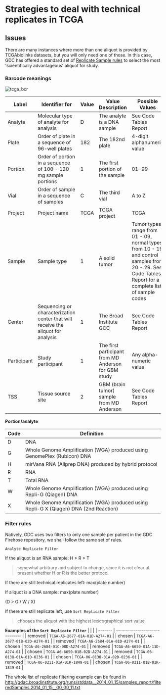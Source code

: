 
# Strategies to deal with technical replicates in TCGA

## Issues

There are many instances where more than one aliquot is provided by TCGAbiolinks datasets, but you will only need one of those. In this case, GDC has offered a standard set of [Replicate Sample rules](http://gdac.broadinstitute.org/runs/stddata__2014_01_15/samples_report/READ_Replicate_Samples.html) to select the most 'scientifically advantageous' aliquot for study.

### Barcode meanings

![tcga_bcr](https://docs.gdc.cancer.gov/Encyclopedia/pages/images/barcode.png)


| Label       | Identifier for                                                                   | Value | Value Description                                    | Possible Values                                                                                                                                        |
| ----------- | -------------------------------------------------------------------------------- | ----- | ---------------------------------------------------- | ------------------------------------------------------------------------------------------------------------------------------------------------------ |
| Analyte     | Molecular type of analyte for analysis                                           | D     | The analyte is a DNA sample                          | See Code Tables Report                                                                                                                                 |
| Plate       | Order of plate in a sequence of 96-well plates                                   | 182   | The 182nd plate                                      | 4-digit alphanumeric value                                                                                                                             |
| Portion     | Order of portion in a sequence of 100 - 120 mg sample portions                   | 1     | The first portion of the sample                      | 01-99                                                                                                                                                  |
| Vial        | Order of sample in a sequence of samples                                         | C     | The third vial                                       | A to Z                                                                                                                                                 |
| Project     | Project name                                                                     | TCGA  | TCGA project                                         | TCGA                                                                                                                                                   |
| Sample      | Sample type                                                                      | 1     | A solid tumor                                        | Tumor types range from 01 - 09, normal types from 10 - 19 and control samples from 20 - 29. See Code Tables Report for a complete list of sample codes |
| Center      | Sequencing or characterization center that will receive the aliquot for analysis | 1     | The Broad Institute GCC                              | See Code Tables Report                                                                                                                                 |
| Participant | Study participant                                                                | 1     | The first participant from MD Anderson for GBM study | Any alpha-numeric value                                                                                                                                |
| TSS         | Tissue source site                                                               | 2     | GBM (brain tumor) sample from MD Anderson            | See Code Tables Report                                                                                                                                 |

**Portion/analyte**

| Code | Definition                                                                            |
| ---- | ------------------------------------------------------------------------------------- |
| D    | DNA                                                                                   |
| G    | Whole Genome Amplification (WGA) produced using GenomePlex (Rubicon) DNA              |
| H    | mirVana RNA (Allprep DNA) produced by hybrid protocol                                 |
| R    | RNA                                                                                   |
| T    | Total RNA                                                                             |
| W    | Whole Genome Amplification (WGA) produced using Repli-G (Qiagen) DNA                  |
| X    | Whole Genome Amplification (WGA) produced using Repli-G X (Qiagen) DNA (2nd Reaction) |


### Filter rules

Natively, GDC uses two filters to only one sample per patient in the GDC Firehose repository, we shall follow the same set of rules.

`Analyte Replicate Filter`

If the aliquot is an RNA sample:
H > R > T

> somewhat arbitrary and subject to change, since it is not clear at present whether H or R is the better protocol

If there are still technical replicates left:
max(plate number)

If aliquot is a DNA sample:
max(plate number)

(D > G / W / X)

If there are still replicate left, use
` Sort Replicate Filter `

> chooses the aliquot with the highest lexicographical sort value

**Examples of the ` Sort Replicate Filter `**
|         |                                |
| ------- | ------------------------------ |
| removed | `TCGA-A6-2677-01A-01D-A274-01` |
| chosen  | `TCGA-A6-2677-01B-02D-A274-01` |
| removed | `TCGA-A6-2684-01A-01D-A274-01` |
| chosen  | `TCGA-A6-2684-01C-08D-A274-01` |
| removed | `TCGA-A6-6650-01A-11D-A274-01` |
| chosen  | `TCGA-A6-6650-01B-02D-A274-01` |
| removed | `TCGA-06-0138-01A-01D-0236-01` |
| chosen  | `TCGA-06-0138-01A-02D-0236-01` |
| removed | `TCGA-06-0211-01A-01R-1849-01`  |
| chosen  | `TCGA-06-0211-01B-01R-1849-01` |

The whole list of replicate filtering example can be found in http://gdac.broadinstitute.org/runs/stddata__2014_01_15/samples_report/filteredSamples.2014_01_15__00_00_11.txt

